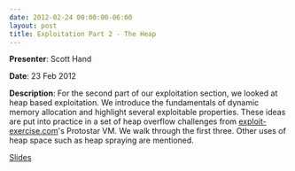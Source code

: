 ```yaml
---
date: 2012-02-24 00:00:00-06:00
layout: post
title: Exploitation Part 2 - The Heap
---
```


**Presenter**: Scott Hand

**Date**: 23 Feb 2012

**Description**: For the second part of our exploitation section, we looked at heap based exploitation. We introduce the fundamentals of dynamic memory allocation and highlight several exploitable properties. These ideas are put into practice in a set of heap overflow challenges from [exploit-exercise.com](http://www.exploit-exercises.com/)'s Protostar VM. We walk through the first three. Other uses of heap space such as heap spraying are mentioned.

[Slides](http://csg.utdallas.edu/wp-content/uploads/2012/08/Heap-Based-Exploitation.pdf)
